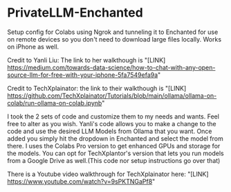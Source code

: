 # PrivateLLM-Enchanted
Setup config for Colabs using Ngrok and tunneling it to Enchanted for use on remote devices so you don't need to download large files locally.  Works on iPhone as well.

Credit to Yanli Liu: The link to her walkthough is "[LINK] https://medium.com/towards-data-science/how-to-chat-with-any-open-source-llm-for-free-with-your-iphone-5fa7549efa9a"

Credit to TechXplainator: the link to their walkthough is "[LINK] https://github.com/TechXplainator/Tutorials/blob/main/ollama/ollama-on-colab/run-ollama-on-colab.ipynb"

I took the 2 sets of code and customize them to my needs and wants.  Feel free to alter as you wish.  Yanli's code allows you to make a change to the code and use the desired LLM Models from Ollama that you want.  Once added you simply hit the dropdown in Enchanted and select the model from there.  I uses the Colabs Pro version to get enhanced GPUs and storage for the models.  You can opt for TechXplantor's version that lets you run models from a Google Drive as well.(This code nor setup instructions go over that)

There is a Youtube video walkthrough for TechXplainator here: "[LINK] https://www.youtube.com/watch?v=9sPKTNGaPf8"

